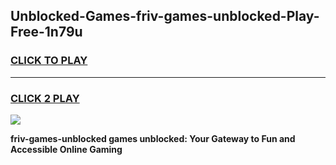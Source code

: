 
## Unblocked-Games-friv-games-unblocked-Play-Free-1n79u
<h3>
<a href="https://premium76.site?title=friv-games-unblocked&ref=22A">CLICK TO PLAY</a></h3>
<hr>

<h3>
<a href="https://premium76.site?title=friv-games-unblocked&ref=22A">CLICK 2 PLAY</a>
  
</h3>

<a href="https://premium76.site?title=friv-games-unblocked&ref=22A"><img src="https://clearcache.store/games.png"></a>


**friv-games-unblocked games unblocked: Your Gateway to Fun and Accessible Online Gaming**
